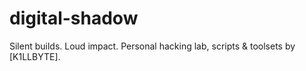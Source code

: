 # digital-shadow
Silent builds. Loud impact. Personal hacking lab, scripts &amp; toolsets by [K1LLBYTE].
